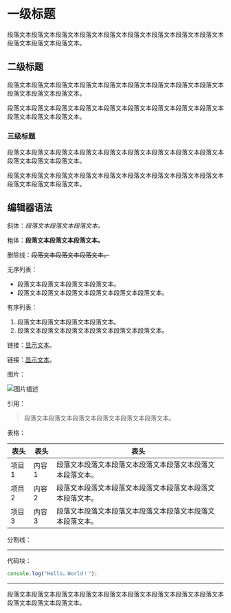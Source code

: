 # 一级标题

段落文本段落文本段落文本段落文本段落文本段落文本段落文本段落文本段落文本段落文本段落文本段落文本。

## 二级标题

段落文本段落文本段落文本段落文本段落文本段落文本段落文本段落文本段落文本段落文本段落文本段落文本。

段落文本段落文本段落文本段落文本段落文本段落文本段落文本段落文本段落文本段落文本段落文本段落文本。

### 三级标题

段落文本段落文本段落文本段落文本段落文本段落文本段落文本段落文本段落文本段落文本段落文本段落文本。

段落文本段落文本段落文本段落文本段落文本段落文本段落文本段落文本段落文本段落文本段落文本段落文本。

## 编辑器语法

斜体：*段落文本段落文本段落文本。*

粗体：**段落文本段落文本段落文本。**

删除线：~~段落文本段落文本段落文本。~~

无序列表：

- 段落文本段落文本段落文本段落文本。
- 段落文本段落文本段落文本段落文本段落文本段落文本。

有序列表：

1. 段落文本段落文本段落文本段落文本。
2. 段落文本段落文本段落文本段落文本段落文本段落文本。

链接：[显示文本](链接地址)。

链接：[显示文本](链接地址)。

图片：

![图片描述](https://cdn-doocs.oss-cn-shenzhen.aliyuncs.com/gh/doocs/md/images/logo-2.png)

引用：

> 段落文本段落文本段落文本段落文本段落文本段落文本。

表格：

| 表头 | 表头 | 表头 |
| --- | --- | --- |
| 项目1 | 内容1 | 段落文本段落文本段落文本段落文本段落文本段落文本段落文本。 |
| 项目2 | 内容2 | 段落文本段落文本段落文本段落文本段落文本段落文本段落文本。 |
| 项目3 | 内容3 | 段落文本段落文本段落文本段落文本段落文本段落文本段落文本。 |

分割线：

---

代码块：

```javascript
console.log("Hello，World！");
```

---

段落文本段落文本段落文本段落文本段落文本段落文本段落文本段落文本段落文本段落文本段落文本段落文本。

